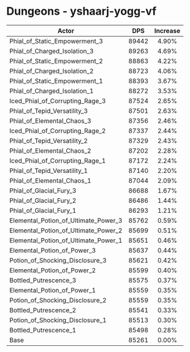 # Dungeons - yshaarj-yogg-vf
| Actor | DPS | Increase |
|---|:---:|:---:|
|Phial_of_Static_Empowerment_3|89442|4.90%|
|Phial_of_Charged_Isolation_3|89263|4.69%|
|Phial_of_Static_Empowerment_2|88863|4.22%|
|Phial_of_Charged_Isolation_2|88723|4.06%|
|Phial_of_Static_Empowerment_1|88393|3.67%|
|Phial_of_Charged_Isolation_1|88272|3.53%|
|Iced_Phial_of_Corrupting_Rage_3|87524|2.65%|
|Phial_of_Tepid_Versatility_3|87501|2.63%|
|Phial_of_Elemental_Chaos_3|87356|2.46%|
|Iced_Phial_of_Corrupting_Rage_2|87337|2.44%|
|Phial_of_Tepid_Versatility_2|87329|2.43%|
|Phial_of_Elemental_Chaos_2|87202|2.28%|
|Iced_Phial_of_Corrupting_Rage_1|87172|2.24%|
|Phial_of_Tepid_Versatility_1|87140|2.20%|
|Phial_of_Elemental_Chaos_1|87044|2.09%|
|Phial_of_Glacial_Fury_3|86688|1.67%|
|Phial_of_Glacial_Fury_2|86486|1.44%|
|Phial_of_Glacial_Fury_1|86293|1.21%|
|Elemental_Potion_of_Ultimate_Power_3|85762|0.59%|
|Elemental_Potion_of_Ultimate_Power_2|85699|0.51%|
|Elemental_Potion_of_Ultimate_Power_1|85651|0.46%|
|Elemental_Potion_of_Power_3|85637|0.44%|
|Potion_of_Shocking_Disclosure_3|85621|0.42%|
|Elemental_Potion_of_Power_2|85599|0.40%|
|Bottled_Putrescence_3|85575|0.37%|
|Elemental_Potion_of_Power_1|85559|0.35%|
|Potion_of_Shocking_Disclosure_2|85559|0.35%|
|Bottled_Putrescence_2|85541|0.33%|
|Potion_of_Shocking_Disclosure_1|85513|0.30%|
|Bottled_Putrescence_1|85498|0.28%|
|Base|85261|0.00%|
